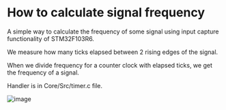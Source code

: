 # How to calculate signal frequency

A simple way to calculate the frequency of some signal using input capture functionality of STM32F103R6.

We measure how many ticks elapsed between 2 rising edges of the signal.

When we divide frequency for a counter clock with elapsed ticks, we get the frequency of a signal.

Handler is in Core/Src/timer.c file.

![image](https://user-images.githubusercontent.com/49063097/101899413-15bd2e00-3bae-11eb-8bc6-f09371d32bcb.png)

